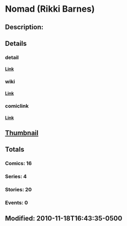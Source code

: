 # Nomad (Rikki Barnes)
## Description: 
## Details
### detail
#### [Link](http://marvel.com/characters/1616/nomad?utm_campaign=apiRef&utm_source=225578a89fc76f3d20fbffda5d17a88d)
### wiki
#### [Link](http://marvel.com/universe/Nomad_(Rikki_Barnes)?utm_campaign=apiRef&utm_source=225578a89fc76f3d20fbffda5d17a88d)
### comiclink
#### [Link](http://marvel.com/comics/characters/1011427/nomad_rikki_barnes?utm_campaign=apiRef&utm_source=225578a89fc76f3d20fbffda5d17a88d)
## [Thumbnail](http://i.annihil.us/u/prod/marvel/i/mg/9/50/4ce5a79501bd6.jpg)
## Totals
### Comics: 16
### Series: 4
### Stories: 20
### Events: 0
## Modified: 2010-11-18T16:43:35-0500